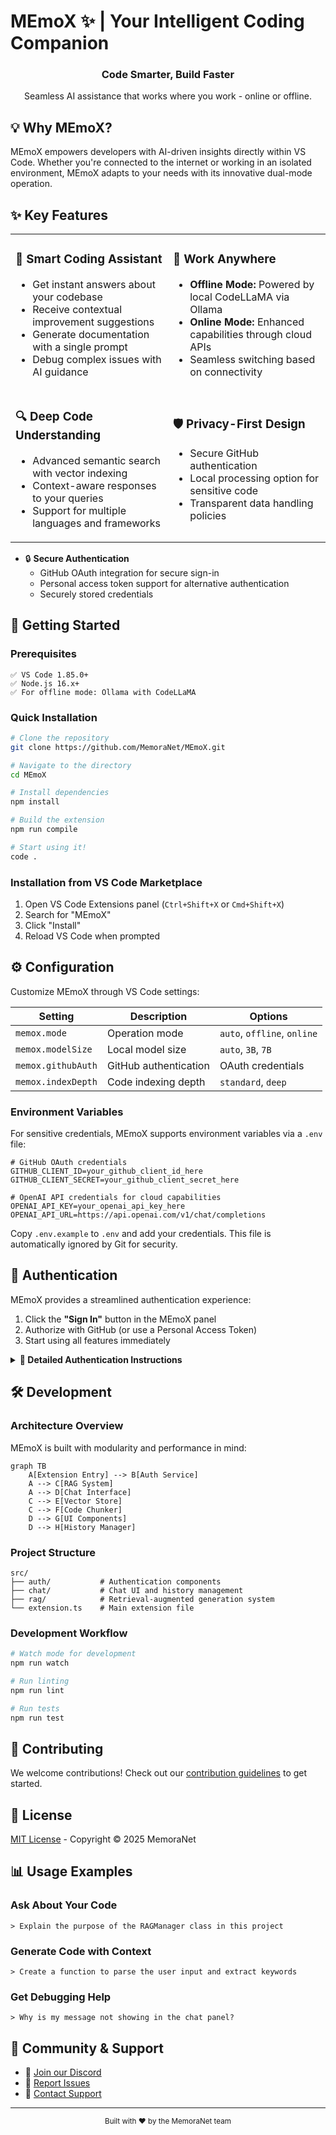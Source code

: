# MEmoX ✨ | Your Intelligent Coding Companion

<div align="center">
  <!-- Logo commented out until proper image is available -->
  <!-- <img src="https://github.com/MemoraNet/MEmoX/raw/main/resources/icon.png" alt="MEmoX Logo" width="120"/> -->
  <h3>Code Smarter, Build Faster</h3>
  <p>Seamless AI assistance that works where you work - online or offline.</p>
</div>

## 💡 Why MEmoX?

MEmoX empowers developers with AI-driven insights directly within VS Code. Whether you're connected to the internet or working in an isolated environment, MEmoX adapts to your needs with its innovative dual-mode operation.

## ✨ Key Features

<table>
  <tr>
    <td width="50%">
      <h3>🧠 Smart Coding Assistant</h3>
      <ul>
        <li>Get instant answers about your codebase</li>
        <li>Receive contextual improvement suggestions</li>
        <li>Generate documentation with a single prompt</li>
        <li>Debug complex issues with AI guidance</li>
      </ul>
    </td>
    <td width="50%">
      <h3>🔄 Work Anywhere</h3>
      <ul>
        <li><b>Offline Mode:</b> Powered by local CodeLLaMA via Ollama</li>
        <li><b>Online Mode:</b> Enhanced capabilities through cloud APIs</li>
        <li>Seamless switching based on connectivity</li>
      </ul>
    </td>
  </tr>
  <tr>
    <td width="50%">
      <h3>🔍 Deep Code Understanding</h3>
      <ul>
        <li>Advanced semantic search with vector indexing</li>
        <li>Context-aware responses to your queries</li>
        <li>Support for multiple languages and frameworks</li>
      </ul>
    </td>
    <td width="50%">
      <h3>🛡️ Privacy-First Design</h3>
      <ul>
        <li>Secure GitHub authentication</li>
        <li>Local processing option for sensitive code</li>
        <li>Transparent data handling policies</li>
      </ul>
    </td>
  </tr>
</table>

- 🔒 **Secure Authentication**
  - GitHub OAuth integration for secure sign-in
  - Personal access token support for alternative authentication
  - Securely stored credentials

## 🚀 Getting Started

### Prerequisites

```
✅ VS Code 1.85.0+
✅ Node.js 16.x+
✅ For offline mode: Ollama with CodeLLaMA
```

### Quick Installation

```bash
# Clone the repository
git clone https://github.com/MemoraNet/MEmoX.git

# Navigate to the directory
cd MEmoX

# Install dependencies
npm install

# Build the extension
npm run compile

# Start using it!
code .
```

### Installation from VS Code Marketplace

1. Open VS Code Extensions panel (`Ctrl+Shift+X` or `Cmd+Shift+X`)
2. Search for "MEmoX"
3. Click "Install"
4. Reload VS Code when prompted

## ⚙️ Configuration

Customize MEmoX through VS Code settings:

| Setting | Description | Options |
|---------|-------------|---------|
| `memox.mode` | Operation mode | `auto`, `offline`, `online` |
| `memox.modelSize` | Local model size | `auto`, `3B`, `7B` |
| `memox.githubAuth` | GitHub authentication | OAuth credentials |
| `memox.indexDepth` | Code indexing depth | `standard`, `deep` |

### Environment Variables

For sensitive credentials, MEmoX supports environment variables via a `.env` file:

```
# GitHub OAuth credentials
GITHUB_CLIENT_ID=your_github_client_id_here
GITHUB_CLIENT_SECRET=your_github_client_secret_here

# OpenAI API credentials for cloud capabilities
OPENAI_API_KEY=your_openai_api_key_here
OPENAI_API_URL=https://api.openai.com/v1/chat/completions
```

Copy `.env.example` to `.env` and add your credentials. This file is automatically ignored by Git for security.

## 🔐 Authentication

MEmoX provides a streamlined authentication experience:

1. Click the **"Sign In"** button in the MEmoX panel
2. Authorize with GitHub (or use a Personal Access Token)
3. Start using all features immediately

<details>
<summary><b>📘 Detailed Authentication Instructions</b></summary>

For enterprise setups and custom configurations, see our [Authentication Guide](docs/authentication.md).
</details>

## 🛠️ Development

### Architecture Overview

MEmoX is built with modularity and performance in mind:

```mermaid
graph TB
    A[Extension Entry] --> B[Auth Service]
    A --> C[RAG System]
    A --> D[Chat Interface]
    C --> E[Vector Store]
    C --> F[Code Chunker]
    D --> G[UI Components]
    D --> H[History Manager]
```

### Project Structure

```
src/
├── auth/           # Authentication components
├── chat/           # Chat UI and history management
├── rag/            # Retrieval-augmented generation system
└── extension.ts    # Main extension file
```

### Development Workflow

```bash
# Watch mode for development
npm run watch

# Run linting
npm run lint

# Run tests
npm run test
```

## 👥 Contributing

We welcome contributions! Check out our [contribution guidelines](CONTRIBUTING.md) to get started.

## 📄 License

[MIT License](LICENSE) - Copyright © 2025 MemoraNet

## 📊 Usage Examples

### Ask About Your Code

```
> Explain the purpose of the RAGManager class in this project
```

### Generate Code with Context

```
> Create a function to parse the user input and extract keywords
```

### Get Debugging Help

```
> Why is my message not showing in the chat panel?
```

## 🌟 Community & Support

- 💬 [Join our Discord](https://discord.gg/memox)
- 🐛 [Report Issues](https://github.com/MemoraNet/MEmoX/issues)
- 📧 [Contact Support](mailto:support@memoranet.com)

---

<div align="center">
  <sub>Built with ❤️ by the MemoraNet team</sub>
</div>